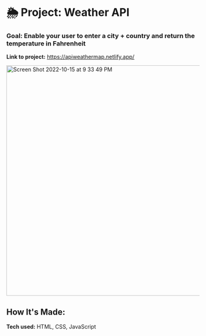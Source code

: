 # 🌦 Project: Weather API

### Goal: Enable your user to enter a city + country and return the temperature in Fahrenheit


**Link to project:** https://apiweathermap.netlify.app/

<img width="600" alt="Screen Shot 2022-10-15 at 9 33 49 PM" src="https://user-images.githubusercontent.com/113194307/196013735-70b0b8c7-23be-4a70-8533-59975811a7e4.png">

## How It's Made:

**Tech used:** HTML, CSS, JavaScript
